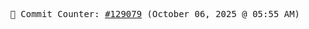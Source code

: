 <p align="center">
    <samp>
        📮 Commit Counter: <a href="https://github.com/Javascript-void0/Javascript-void0/commits/main">#129079</a> (October 06, 2025 @ 05:55 AM)
    </samp>
</p>